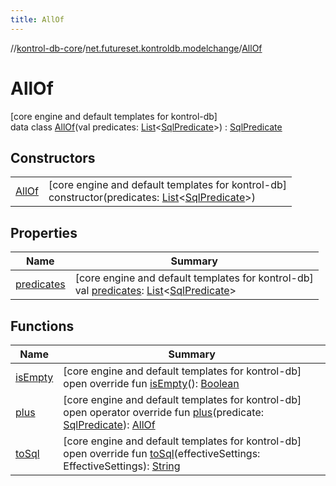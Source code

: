 ```yaml
---
title: AllOf
---
```

//[kontrol-db-core](../../../index.html)/[net.futureset.kontroldb.modelchange](../index.html)/[AllOf](index.html)



# AllOf



[core engine and default templates for kontrol-db]\
data class [AllOf](index.html)(val predicates: [List](https://kotlinlang.org/api/latest/jvm/stdlib/kotlin.collections/-list/index.html)&lt;[SqlPredicate](../-sql-predicate/index.html)&gt;) : [SqlPredicate](../-sql-predicate/index.html)



## Constructors


| | |
|---|---|
| [AllOf](-all-of.html) | [core engine and default templates for kontrol-db]<br>constructor(predicates: [List](https://kotlinlang.org/api/latest/jvm/stdlib/kotlin.collections/-list/index.html)&lt;[SqlPredicate](../-sql-predicate/index.html)&gt;) |


## Properties


| Name | Summary |
|---|---|
| [predicates](predicates.html) | [core engine and default templates for kontrol-db]<br>val [predicates](predicates.html): [List](https://kotlinlang.org/api/latest/jvm/stdlib/kotlin.collections/-list/index.html)&lt;[SqlPredicate](../-sql-predicate/index.html)&gt; |


## Functions


| Name | Summary |
|---|---|
| [isEmpty](is-empty.html) | [core engine and default templates for kontrol-db]<br>open override fun [isEmpty](is-empty.html)(): [Boolean](https://kotlinlang.org/api/latest/jvm/stdlib/kotlin/-boolean/index.html) |
| [plus](plus.html) | [core engine and default templates for kontrol-db]<br>open operator override fun [plus](plus.html)(predicate: [SqlPredicate](../-sql-predicate/index.html)): [AllOf](index.html) |
| [toSql](to-sql.html) | [core engine and default templates for kontrol-db]<br>open override fun [toSql](to-sql.html)(effectiveSettings: EffectiveSettings): [String](https://kotlinlang.org/api/latest/jvm/stdlib/kotlin/-string/index.html) |

